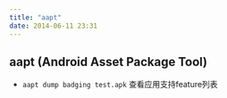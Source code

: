 ```yaml
---
title: "aapt"
date: 2014-06-11 23:31
---
```

## aapt (Android Asset Package Tool) ##
+ ``aapt dump badging test.apk`` 查看应用支持feature列表
